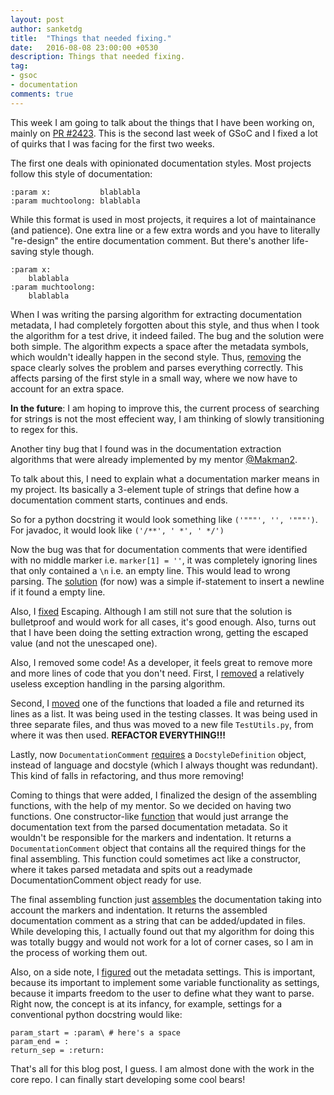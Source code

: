 ```yaml
---
layout: post
author: sanketdg
title:  "Things that needed fixing."
date:   2016-08-08 23:00:00 +0530
description: Things that needed fixing.
tag:
- gsoc
- documentation
comments: true
---
```


This week I am going to talk about the things that I have been working on,
mainly on [PR #2423]. This is the second last week of GSoC and I fixed a
lot of quirks that I was facing for the first two weeks.

The first one deals with opinionated documentation styles. Most projects
follow this style of documentation:

```
:param x:           blablabla
:param muchtoolong: blablabla
```

While this format is used in most projects, it requires a lot of maintainance (and patience). One extra line or a few extra words and you have to literally "re-design" the entire documentation comment. But there's another life-saving
style though.

```
:param x:
    blablabla
:param muchtoolong:
    blablabla
```

When I was writing the parsing algorithm for extracting documentation metadata,
I had completely forgotten about this style, and thus when I took the algorithm for
a test drive, it indeed failed. The bug and the solution were both simple. The
algorithm expects a space after the metadata symbols, which wouldn't ideally
happen in the second style. Thus, [removing] the space clearly solves the problem and
parses everything correctly. This affects parsing of the first style in a small way,
where we now have to account for an extra space.

**In the future**: I am hoping to improve this, the current process of
searching for strings is not the most effecient way, I am thinking of
slowly transitioning to regex for this.

Another tiny bug that I found was in the documentation extraction algorithms that were
already implemented by my mentor [@Makman2].

To talk about this, I need to explain what a documentation marker means in my project.
Its basically a 3-element tuple of strings that define how a documentation comment starts,
continues and ends.

So for a python docstring it would look something like `('"""', '', '"""')`.
For javadoc, it would look like `('/**', ' *', ' */')`

Now the bug was that for documentation comments that were identified with no middle marker
i.e. `marker[1] = ''`, it was completely ignoring lines that only contained a `\n` i.e.
an empty line. This would lead to wrong parsing. The [solution]  (for now) was a simple
if-statement to insert a newline if it found a empty line.

Also, I [fixed] Escaping. Although I am still not sure that the solution is bulletproof and
would work for all cases, it's good enough. Also, turns out that I have been doing the
setting extraction wrong, getting the escaped value (and not the unescaped one).

Also, I removed some code! As a developer, it feels great to remove more and more lines of code
that you don't need. First, I [removed] a relatively useless exception handling in the
parsing algorithm.

Second, I [moved] one of the functions that loaded a file and returned its lines as a list.
It was being used in the testing classes. It was being used in three separate files,
and thus was moved to a new file `TestUtils.py`, from where it was then used.
**REFACTOR EVERYTHING!!!**

Lastly, now ``DocumentationComment`` [requires] a ``DocstyleDefinition`` object, instead of
language and docstyle (which I always thought was redundant). This kind of falls in refactoring,
and thus more removing!

Coming to things that were added, I finalized the design of the assembling functions,
with the help of my mentor. So we decided on having two functions. One constructor-like [function]
that would just arrange the documentation text from the parsed documentation metadata. So it
wouldn't be responsible for the markers and indentation. It returns a ``DocumentationComment``
object that contains all the required things for the final assembling. This function could
sometimes act like a constructor, where it takes parsed metadata and spits out a readymade
DocumentationComment object ready for use.

The final assembling function just [assembles] the documentation taking into account the markers
and indentation. It returns the assembled documentation comment as a string that can be
added/updated in files. While developing this, I actually found out that my algorithm for
doing this was totally buggy and would not work for a lot of corner cases, so I am in the
process of working them out.

Also, on a side note, I [figured] out the metadata settings. This is important, because its
important to implement some variable functionality as settings, because it imparts freedom
to the user to define what they want to parse. Right now, the concept is at its infancy,
for example, settings for a conventional python docstring would like:

```
param_start = :param\ # here's a space
param_end = :
return_sep = :return:
```

That's all for this blog post, I guess. I am almost done with the work
in the core repo. I can finally start developing some cool bears!


[PR #2423]: https://github.com/coala-analyzer/coala/pull/2423
[removing]: https://github.com/coala-analyzer/coala/pull/2423/commits/6eb9ee0354371662bc2fba2fcead7cbec8cf20a6
[solution]: https://github.com/coala-analyzer/coala/pull/2423/commits/edf9f3e443fd4f758ecb80a48318237fd7723fae
[fixed]: https://github.com/coala-analyzer/coala/pull/2423/commits/a3c5187bf4943480938c7169fe575d70d8ec65c2
[removed]: https://github.com/coala-analyzer/coala/pull/2423/commits/edf9f3e443fd4f758ecb80a48318237fd7723fae
[moved]: https://github.com/coala-analyzer/coala/pull/2423/commits/99be48f18a88bb24d79b39d1e056295d725a55af
[requires]: https://github.com/coala-analyzer/coala/pull/2423/commits/19b36f847c6e2f6edaa1d7eec9ede44db31c6178
[assembles]: https://github.com/coala-analyzer/coala/pull/2423/commits/cdc885c0a8ed682a3c47ff743eefba5edcde4123
[function]: https://github.com/coala-analyzer/coala/pull/2423/commits/1f2c93510552948c4ac9301303751fb1255fd498
[figured]: https://github.com/coala-analyzer/coala/pull/2423/commits/37b58ec79cec702e1b2c40ecfda30181a53118d3
[@Makman2]: https://github.com/Makman2
